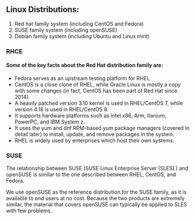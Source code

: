 ## Linux Distributions: 

1. Red hat family system (including CentOS and Fedora)
2. SUSE family system (including openSUSE)
3. Debian family system (including Ubuntu and Linux mint)

### RHCE

#### Some of the key facts about the Red Hat distribution family are:

- Fedora serves as an upstream testing platform for RHEL.
- CentOS is a close clone of RHEL, while Oracle Linux is mostly a copy with some changes (in fact, CentOS has been part of Red Hat since 2014).
- A heavily patched version 3.10 kernel is used in RHEL/CentOS 7, while version 4.18 is used in RHEL/CentOS 8.
- It supports hardware platforms such as Intel x86,  Arm, Itanium, PowerPC, and IBM System z.
- It uses the yum and dnf  RPM-based yum package managers (covered in detail later) to install, update, and remove packages in the system.
- RHEL is widely used by enterprises which host their own systems.

### SUSE

The relationship between SUSE  (SUSE Linux Enterprise Server (SLES) ) and openSUSE is similar to the one described between RHEL, CentOS, and Fedora.

We use openSUSE as the reference distribution for the SUSE family, as it is available to end users at no cost. Because the two products are extremely similar, the material that covers openSUSE can typically be applied to SLES with few problems.

